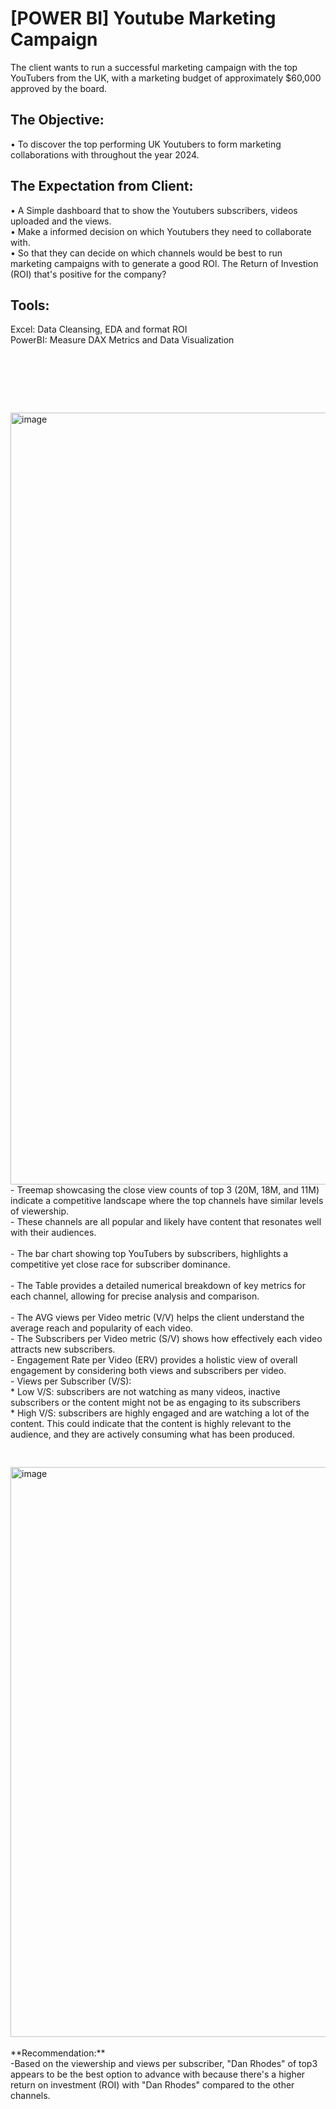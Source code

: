 # [POWER BI] Youtube Marketing Campaign

The client wants to run a successful marketing campaign with the top YouTubers from the UK, with a marketing budget of approximately $60,000 approved by the board.

## The Objective: 

• To discover the top performing UK Youtubers to form marketing collaborations with throughout the year 2024. <br/>

## The Expectation from Client: 

• A Simple dashboard that to show the Youtubers subscribers, videos uploaded and the views. <br/>
• Make a informed decision on which Youtubers they need to collaborate with. <br/>
• So that they can decide on which channels would be best to run marketing campaigns with to generate a good ROl. The Return of Investion (ROI) that's positive for the company? <br/>

## Tools: 
Excel: Data Cleansing, EDA and format ROI <br/>
PowerBI: Measure DAX Metrics and Data Visualization

<pre>




   
</pre>

<img width="1235" alt="image" src="https://github.com/Inyourdreams12/Marketing-Campaign-Running_PowerBI_Excel/assets/119731058/de8a0a03-e347-468a-9df4-bccba36775bc">

<br/>
- Treemap showcasing the close view counts of top 3 (20M, 18M, and 11M) indicate a competitive landscape where the top channels have similar levels of viewership.<br/>
- These channels are all popular and likely have content that resonates well with their audiences.
<br/>
<br/>
- The bar chart showing top YouTubers by subscribers, highlights a competitive yet close race for subscriber dominance.
<br/>
<br/>
- The Table provides a detailed numerical breakdown of key metrics for each channel, allowing for precise analysis and comparison.<br/>
<br/>
- The AVG views per Video metric (V/V) helps the client understand the average reach and popularity of each video.<br/>
- The Subscribers per Video metric (S/V) shows how effectively each video attracts new subscribers.<br/>
- Engagement Rate per Video (ERV) provides a holistic view of overall engagement by considering both views and subscribers per video.<br/>
- Views per Subscriber (V/S):<br/>
  * Low V/S: subscribers are not watching as many videos, inactive subscribers or the content might not be as engaging to its subscribers <br/>
  * High V/S: subscribers are highly engaged and are watching a lot of the content. This could indicate that the content is highly relevant to the audience, and they are actively consuming what has been produced.
<br/>
<pre>




   
</pre>
<img width="912" alt="image" src="https://github.com/Inyourdreams12/Marketing-Campaign-Running_PowerBI_Excel/assets/119731058/7aa55ec0-ddce-4025-a45d-b4424cb8f753">
<br/>
<br/>
**Recommendation:**
<br/>
-Based on the viewership and views per subscriber, "Dan Rhodes" of top3 appears to be the best option to advance with because there's a higher return on investment (ROI) with "Dan Rhodes" compared to the other channels.
